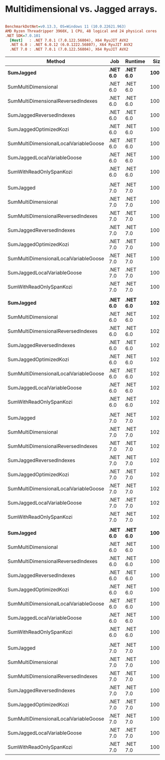 # Multidimensional vs. Jagged arrays.

``` ini

BenchmarkDotNet=v0.13.3, OS=Windows 11 (10.0.22621.963)
AMD Ryzen Threadripper 3960X, 1 CPU, 48 logical and 24 physical cores
.NET SDK=7.0.101
  [Host]   : .NET 7.0.1 (7.0.122.56804), X64 RyuJIT AVX2
  .NET 6.0 : .NET 6.0.12 (6.0.1222.56807), X64 RyuJIT AVX2
  .NET 7.0 : .NET 7.0.1 (7.0.122.56804), X64 RyuJIT AVX2


```
|                                Method |      Job |  Runtime |  Size |           Mean |         Error |        StdDev | Ratio | RatioSD |
|-------------------------------------- |--------- |--------- |------ |---------------:|--------------:|--------------:|------:|--------:|
|                             **SumJagged** | **.NET 6.0** | **.NET 6.0** |   **100** |       **5.229 μs** |     **0.0386 μs** |     **0.0361 μs** |  **0.67** |    **0.01** |
|                   SumMultiDimensional | .NET 6.0 | .NET 6.0 |   100 |       7.824 μs |     0.0599 μs |     0.0561 μs |  1.00 |    0.00 |
|    SumMultiDimensionalReversedIndexes | .NET 6.0 | .NET 6.0 |   100 |       7.937 μs |     0.0540 μs |     0.0505 μs |  1.01 |    0.01 |
|              SumJaggedReversedIndexes | .NET 6.0 | .NET 6.0 |   100 |       7.524 μs |     0.0492 μs |     0.0460 μs |  0.96 |    0.01 |
|                SumJaggedOptimizedKozi | .NET 6.0 | .NET 6.0 |   100 |       3.488 μs |     0.0340 μs |     0.0318 μs |  0.45 |    0.01 |
| SumMultiDimensionalLocalVariableGoose | .NET 6.0 | .NET 6.0 |   100 |       7.817 μs |     0.0499 μs |     0.0467 μs |  1.00 |    0.01 |
|           SumJaggedLocalVariableGoose | .NET 6.0 | .NET 6.0 |   100 |       5.356 μs |     0.0197 μs |     0.0153 μs |  0.69 |    0.00 |
|               SumWithReadOnlySpanKozi | .NET 6.0 | .NET 6.0 |   100 |       3.649 μs |     0.0334 μs |     0.0313 μs |  0.47 |    0.00 |
|                                       |          |          |       |                |               |               |       |         |
|                             SumJagged | .NET 7.0 | .NET 7.0 |   100 |       5.297 μs |     0.0651 μs |     0.0609 μs |  0.70 |    0.01 |
|                   SumMultiDimensional | .NET 7.0 | .NET 7.0 |   100 |       7.515 μs |     0.0773 μs |     0.0724 μs |  1.00 |    0.00 |
|    SumMultiDimensionalReversedIndexes | .NET 7.0 | .NET 7.0 |   100 |       7.479 μs |     0.0269 μs |     0.0252 μs |  1.00 |    0.01 |
|              SumJaggedReversedIndexes | .NET 7.0 | .NET 7.0 |   100 |       5.261 μs |     0.0390 μs |     0.0365 μs |  0.70 |    0.01 |
|                SumJaggedOptimizedKozi | .NET 7.0 | .NET 7.0 |   100 |       3.055 μs |     0.0489 μs |     0.0433 μs |  0.41 |    0.00 |
| SumMultiDimensionalLocalVariableGoose | .NET 7.0 | .NET 7.0 |   100 |       6.899 μs |     0.0253 μs |     0.0236 μs |  0.92 |    0.01 |
|           SumJaggedLocalVariableGoose | .NET 7.0 | .NET 7.0 |   100 |       4.308 μs |     0.0527 μs |     0.0493 μs |  0.57 |    0.01 |
|               SumWithReadOnlySpanKozi | .NET 7.0 | .NET 7.0 |   100 |       3.392 μs |     0.0229 μs |     0.0203 μs |  0.45 |    0.01 |
|                                       |          |          |       |                |               |               |       |         |
|                             **SumJagged** | **.NET 6.0** | **.NET 6.0** |  **1024** |     **736.766 μs** |     **6.5381 μs** |     **6.1157 μs** |  **0.98** |    **0.01** |
|                   SumMultiDimensional | .NET 6.0 | .NET 6.0 |  1024 |     753.608 μs |     2.7567 μs |     2.4438 μs |  1.00 |    0.00 |
|    SumMultiDimensionalReversedIndexes | .NET 6.0 | .NET 6.0 |  1024 |   1,405.924 μs |     6.6482 μs |     6.2187 μs |  1.87 |    0.01 |
|              SumJaggedReversedIndexes | .NET 6.0 | .NET 6.0 |  1024 |   1,116.438 μs |    17.7404 μs |    16.5944 μs |  1.48 |    0.02 |
|                SumJaggedOptimizedKozi | .NET 6.0 | .NET 6.0 |  1024 |     331.057 μs |     2.0865 μs |     1.9517 μs |  0.44 |    0.00 |
| SumMultiDimensionalLocalVariableGoose | .NET 6.0 | .NET 6.0 |  1024 |     753.972 μs |     2.5553 μs |     2.2652 μs |  1.00 |    0.00 |
|           SumJaggedLocalVariableGoose | .NET 6.0 | .NET 6.0 |  1024 |     494.811 μs |     1.4782 μs |     1.3827 μs |  0.66 |    0.00 |
|               SumWithReadOnlySpanKozi | .NET 6.0 | .NET 6.0 |  1024 |     330.456 μs |     1.6505 μs |     1.4631 μs |  0.44 |    0.00 |
|                                       |          |          |       |                |               |               |       |         |
|                             SumJagged | .NET 7.0 | .NET 7.0 |  1024 |     497.046 μs |     1.9148 μs |     1.7911 μs |  0.67 |    0.00 |
|                   SumMultiDimensional | .NET 7.0 | .NET 7.0 |  1024 |     737.240 μs |     2.2224 μs |     2.0788 μs |  1.00 |    0.00 |
|    SumMultiDimensionalReversedIndexes | .NET 7.0 | .NET 7.0 |  1024 |   1,377.274 μs |     7.9794 μs |     7.4640 μs |  1.87 |    0.01 |
|              SumJaggedReversedIndexes | .NET 7.0 | .NET 7.0 |  1024 |   1,078.852 μs |     6.1590 μs |     5.7611 μs |  1.46 |    0.01 |
|                SumJaggedOptimizedKozi | .NET 7.0 | .NET 7.0 |  1024 |     289.663 μs |     5.0505 μs |     4.7243 μs |  0.39 |    0.01 |
| SumMultiDimensionalLocalVariableGoose | .NET 7.0 | .NET 7.0 |  1024 |     658.256 μs |     3.6787 μs |     3.4410 μs |  0.89 |    0.01 |
|           SumJaggedLocalVariableGoose | .NET 7.0 | .NET 7.0 |  1024 |     391.192 μs |     3.9553 μs |     3.6998 μs |  0.53 |    0.00 |
|               SumWithReadOnlySpanKozi | .NET 7.0 | .NET 7.0 |  1024 |     328.456 μs |     2.5369 μs |     2.3730 μs |  0.45 |    0.00 |
|                                       |          |          |       |                |               |               |       |         |
|                             **SumJagged** | **.NET 6.0** | **.NET 6.0** | **10000** |  **48,111.721 μs** |   **453.8158 μs** |   **424.4996 μs** |  **0.67** |    **0.01** |
|                   SumMultiDimensional | .NET 6.0 | .NET 6.0 | 10000 |  71,974.604 μs |   321.8351 μs |   285.2984 μs |  1.00 |    0.00 |
|    SumMultiDimensionalReversedIndexes | .NET 6.0 | .NET 6.0 | 10000 | 505,647.629 μs | 2,989.5745 μs | 2,650.1799 μs |  7.03 |    0.05 |
|              SumJaggedReversedIndexes | .NET 6.0 | .NET 6.0 | 10000 | 778,438.680 μs | 7,245.1250 μs | 6,777.0944 μs | 10.81 |    0.11 |
|                SumJaggedOptimizedKozi | .NET 6.0 | .NET 6.0 | 10000 |  32,324.928 μs |   197.0462 μs |   184.3172 μs |  0.45 |    0.00 |
| SumMultiDimensionalLocalVariableGoose | .NET 6.0 | .NET 6.0 | 10000 |  72,626.379 μs |   733.1746 μs |   685.8120 μs |  1.01 |    0.01 |
|           SumJaggedLocalVariableGoose | .NET 6.0 | .NET 6.0 | 10000 |  47,571.844 μs |   246.2574 μs |   218.3008 μs |  0.66 |    0.00 |
|               SumWithReadOnlySpanKozi | .NET 6.0 | .NET 6.0 | 10000 |  32,070.442 μs |   121.7791 μs |   101.6911 μs |  0.45 |    0.00 |
|                                       |          |          |       |                |               |               |       |         |
|                             SumJagged | .NET 7.0 | .NET 7.0 | 10000 |  71,074.632 μs |   954.4777 μs |   892.8190 μs |  1.00 |    0.01 |
|                   SumMultiDimensional | .NET 7.0 | .NET 7.0 | 10000 |  70,892.392 μs |   515.9842 μs |   482.6519 μs |  1.00 |    0.00 |
|    SumMultiDimensionalReversedIndexes | .NET 7.0 | .NET 7.0 | 10000 | 491,363.607 μs | 4,255.7360 μs | 3,980.8181 μs |  6.93 |    0.08 |
|              SumJaggedReversedIndexes | .NET 7.0 | .NET 7.0 | 10000 | 721,255.931 μs | 3,007.4979 μs | 2,511.3970 μs | 10.17 |    0.07 |
|                SumJaggedOptimizedKozi | .NET 7.0 | .NET 7.0 | 10000 |  33,348.209 μs |   405.0813 μs |   378.9133 μs |  0.47 |    0.01 |
| SumMultiDimensionalLocalVariableGoose | .NET 7.0 | .NET 7.0 | 10000 |  63,144.844 μs |   615.1640 μs |   575.4248 μs |  0.89 |    0.01 |
|           SumJaggedLocalVariableGoose | .NET 7.0 | .NET 7.0 | 10000 |  35,904.367 μs |   201.1412 μs |   178.3064 μs |  0.51 |    0.01 |
|               SumWithReadOnlySpanKozi | .NET 7.0 | .NET 7.0 | 10000 |  34,327.886 μs |   141.9823 μs |   132.8104 μs |  0.48 |    0.00 |